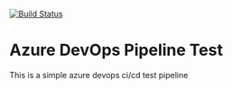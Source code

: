 [![Build Status](https://dev.azure.com/skcypher6/Test%20Project/_apis/build/status/koficypher.azure-jest-test?branchName=master)](https://dev.azure.com/skcypher6/Test%20Project/_build/latest?definitionId=1&branchName=master)

# Azure DevOps Pipeline Test
This is a simple azure devops ci/cd test pipeline